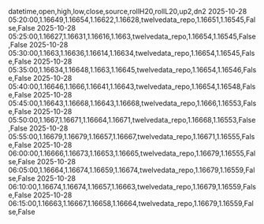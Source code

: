 datetime,open,high,low,close,source,rollH20,rollL20,up2,dn2
2025-10-28 05:20:00,1.16649,1.16654,1.16622,1.16628,twelvedata_repo,1.16651,1.16545,False,False
2025-10-28 05:25:00,1.16627,1.16631,1.16616,1.1663,twelvedata_repo,1.16654,1.16545,False,False
2025-10-28 05:30:00,1.1663,1.16636,1.16614,1.16634,twelvedata_repo,1.16654,1.16545,False,False
2025-10-28 05:35:00,1.16634,1.16648,1.1663,1.16645,twelvedata_repo,1.16654,1.16546,False,False
2025-10-28 05:40:00,1.16646,1.1666,1.16641,1.16643,twelvedata_repo,1.16654,1.16548,False,False
2025-10-28 05:45:00,1.16643,1.16668,1.16643,1.16668,twelvedata_repo,1.1666,1.16553,False,False
2025-10-28 05:50:00,1.1667,1.16671,1.16664,1.16671,twelvedata_repo,1.16668,1.16553,False,False
2025-10-28 05:55:00,1.16679,1.16679,1.16657,1.16667,twelvedata_repo,1.16671,1.16555,False,False
2025-10-28 06:00:00,1.16666,1.16673,1.16653,1.16665,twelvedata_repo,1.16679,1.16555,False,False
2025-10-28 06:05:00,1.16664,1.16674,1.16659,1.16674,twelvedata_repo,1.16679,1.16559,False,False
2025-10-28 06:10:00,1.16674,1.16674,1.16657,1.16663,twelvedata_repo,1.16679,1.16559,False,False
2025-10-28 06:15:00,1.16663,1.16667,1.16658,1.16664,twelvedata_repo,1.16679,1.16559,False,False
